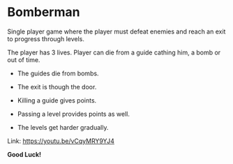# Bomberman
 Single player game where the player must defeat enemies and reach an exit to progress through levels.
 
 The player has 3 lives. Player can die from a guide cathing him, a bomb or out of time.
 
 + The guides die from bombs.
 
 + The exit is though the door.
 
 + Killing a guide gives points.
 
 + Passing a level provides points as well.
 
 + The levels get harder gradually.
 
 
 Link: https://youtu.be/vCqyMRY9YJ4
 
 **Good Luck!**
